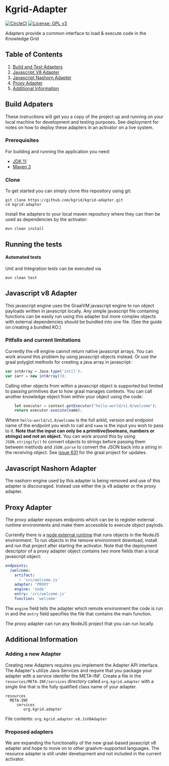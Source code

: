# Kgrid-Adapter
[![CircleCI](https://circleci.com/gh/kgrid/kgrid-adapter/tree/master.svg?style=shield)](https://circleci.com/gh/kgrid/kgrid-adapter/tree/master)
[![License: GPL v3](https://img.shields.io/badge/License-GPLv3-blue.svg)](https://www.gnu.org/licenses/gpl-3.0)

Adapters provide a common interface to load & execute code in the Knowledge Grid

## Table of Contents

1. [Build and Test Adapters](#build-adpaters)
1. [Javascript V8 Adapter](#javascript-v8-adapter)
1. [Javascript Nashorn Adapter](#javascript-nashorn-adapter)
1. [Proxy Adapter](#proxy-adapter)
1. [Additional Information](#additional-information)

## Build Adpaters
These instructions will get you a copy of the project up and running on your local machine for development and testing purposes. See deployment for notes on how to deploy these adapters in an activator on a live system.

### Prerequisites
For building and running the application you need:

- [JDK 11](https://www.oracle.com/java/technologies/javase-jdk11-downloads.html)
- [Maven 3](https://maven.apache.org)

### Clone
To get started you can simply clone this repository using git:
```
git clone https://github.com/kgrid/kgrid-adapter.git
cd kgrid-adapter
```
Install the adapters to your local maven repository where they can then be used as dependencies by the activator:
```
mvn clean install
```
## Running the tests

#### Automated tests 
Unit and Integration tests can be executed via
```
mvn clean test
```

## Javascript v8 Adapter

This javascript engine uses the GraalVM javascript engine to run object payloads written in javascript locally.
Any simple javascript file containing functions can be easily run using this adapter but more complex objects with 
external dependencies should be bundled into one file. (See the guide on creating a bundled KO.)

### Pitfalls and current limitations

Currently the v8 engine cannot return native javascript arrays. You can work around this problem by using javascript objects instead. 
Or use the graal polyglot methods for creating a java array in javascript: 
```javascript
var intArray = Java.type('int[]');
var iarr = new intArray(3);
```

Calling other objects from within a javascript object is supported but limited to passing primitives due to how graal manages contexts.
You can call another knowledge object from within your object using the code:
```javascript
    let executor = context.getExecutor("hello-world/v1.0/welcome");
    return executor.execute(name);
```
Where `hello-world/v1.0/welcome` is the full arkId, version and endpoint name of the endpoint you wish to call and `name` is the input
you wish to pass to it. **Note that the input can only be a primitive(booleans, numbers or strings) and not an object.** You can work around this by using `JSON.stringify()`
to convert objects to strings before passing them between methods and `JSON.parse` to convert the JSON back into a string in the receiving object.
See [issue 631](https://github.com/oracle/graal/issues/631) for the graal project for updates.

## Javascript Nashorn Adapter
The nashorn engine used by this adapter is being removed and use of this adapter is discouraged. Instead use either the js v8 adapter or the proxy adapter.

## Proxy Adapter
The proxy adapter exposes endpoints which can be to register external runtime environments and make them accessible to execute object paylods.

Currently there is a [node external runtime](https://github.com/kgrid/kgrid-node-runtime) that runs objects in the NodeJS environment.
To run objects in the remove environment download, install and run that project after starting the activator. 
Note that the deployment descriptor of a proxy adapter object contains two more fields than a local javascript object:
```yaml
endpoints:
  /welcome:
    artifact:
      - 'src/welcome.js'
    adapter: 'PROXY'
    engine: 'node'
    entry: 'src/welcome.js'
    function: 'welcome'
```
The `engine` field tells the adapter which remote environment the code is run in and the `entry` field specifies the file that contains the main function.

The proxy adapter can run any NodeJS project that you can run locally.

## Additional Information

### Adding a new Adapter
Creating new Adapters requires you implement the Adapter API interface. The Adapter's utilize Java Services and require that you package your adapter with a service identifer the META-INF.
Create a file in the `resources/META-INF/services` directory called `org.kgrid.adapter` with a single line that is the fully qualified class name of your adapter. 
```
resources
  META-INF
     services
        org.kgrid.adapter
```
File contents:
`org.kgrid.adapter.v8.JsV8Adapter`

### Proposed adapters

We are expanding the functionality of the new graal-based javascript v8 adapter and hope to move on to other graalvm-supported languages.
The resource adapter is still under development and not included in the current activator.
